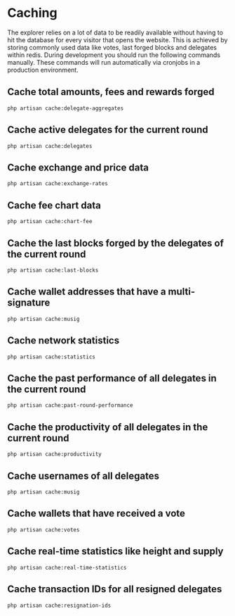 # Caching

The explorer relies on a lot of data to be readily available without having to hit the database for every visitor that opens the website. This is achieved by storing commonly used data like votes, last forged blocks and delegates within redis. During development you should run the following commands manually. These commands will run automatically via cronjobs in a production environment.

## Cache total amounts, fees and rewards forged

```
php artisan cache:delegate-aggregates
```

## Cache active delegates for the current round

```
php artisan cache:delegates
```

## Cache exchange and price data

```
php artisan cache:exchange-rates
```

## Cache fee chart data

```
php artisan cache:chart-fee
```

## Cache the last blocks forged by the delegates of the current round

```
php artisan cache:last-blocks
```

## Cache wallet addresses that have a multi-signature

```
php artisan cache:musig
```

## Cache network statistics

```
php artisan cache:statistics
```

## Cache the past performance of all delegates in the current round

```
php artisan cache:past-round-performance
```

## Cache the productivity of all delegates in the current round

```
php artisan cache:productivity
```

## Cache usernames of all delegates

```
php artisan cache:musig
```

## Cache wallets that have received a vote

```
php artisan cache:votes
```

## Cache real-time statistics like height and supply

```
php artisan cache:real-time-statistics
```

## Cache transaction IDs for all resigned delegates

```
php artisan cache:resignation-ids
```
